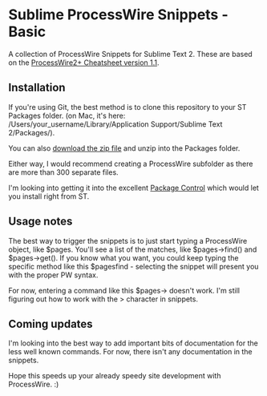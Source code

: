 Sublime ProcessWire Snippets - Basic
==================================

A collection of ProcessWire Snippets for Sublime Text 2.  These are based on the [ProcessWire2+ Cheatsheet version 1.1](http://cheatsheet.processwire.com).

## Installation
If you're using Git, the best method is to clone this repository to your ST Packages folder. (on Mac, it's here: /Users/your_username/Library/Application Support/Sublime Text 2/Packages/).

You can also [download the zip file](https://github.com/evanmcd/SublimeProcessWireSnippetsBasic/archive/master.zip) and unzip into the Packages folder.

Either way, I would recommend creating a ProcessWire subfolder as there are more than 300 separate files.

I'm looking into getting it into the excellent [Package Control](https://github.com/wbond/sublime_package_control) which would let you install right from ST.

## Usage notes
The best way to trigger the snippets is to just start typing a ProcessWire object, like $pages.  You'll see a list of the matches, like $pages->find() and $pages->get().  If you know what you want, you could keep typing the specific method like this $pagesfind - selecting the snippet will present you with the proper PW syntax.

For now, entering a command like this $pages-> doesn't work. I'm still figuring out how to work with the > character in snippets.


## Coming updates
I'm looking into the best way to add important bits of documentation for the less well known commands.  For now, there isn't any documentation in the snippets.

Hope this speeds up your already speedy site development with ProcessWire.  :)


